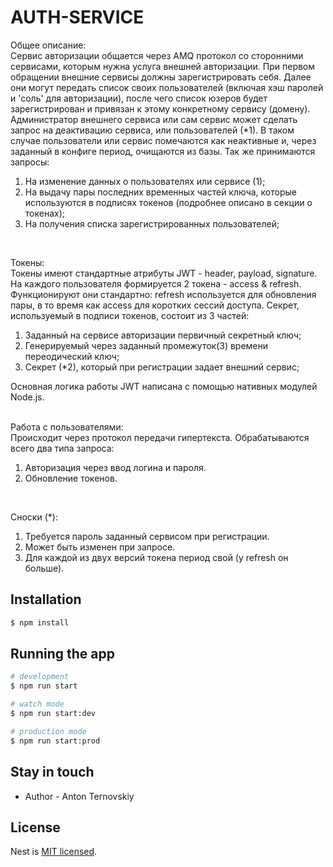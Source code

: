 <h1 color="#191970"> AUTH-SERVICE </h1>

Общее описание:<br/>
Сервис авторизации общается через AMQ протокол со сторонними сервисами, которым нужна услуга внешней авторизации. 
При первом обращении внешние сервисы должны зарегистрировать себя. Далее они могут передать список своих пользователей (включая хэш паролей и 'соль' для авторизации), после чего список юзеров будет зарегистрирован и привязан к этому конкретному сервису (домену). Администратор внешнего сервиса или сам сервис может сделать запрос на деактивацию сервиса, или пользователей (*1). В таком случае пользователи или сервис помечаются как неактивные и, через заданный в конфиге период, очищаются из базы. Так же принимаются запросы:
  1. На изменение данных о пользователях или сервисе (1);
  2. На выдачу пары последних временных частей ключа, которые используются в подписях токенов (подробнее описано в секции о токенах);
  3. На получения списка зарегистрированных пользователей;
<br/>

Токены:<br/>
Токены имеют стандартные атрибуты JWT - header, payload, signature. На каждого пользователя формируется 2 токена - access & refresh. Функционируют они стандартно: refresh используется для обновления пары, в то время как access для коротких сессий доступа. Секрет, используемый в подписи токенов, состоит из 3 частей:
  1. Заданный на сервисе авторизации первичный секретный ключ;
  2. Генерируемый через заданный промежуток(3) времени переодический ключ;
  3.  Секрет (*2), который при регистрации задает внешний сервис;

Основная логика работы JWT написана c помощью нативных модулей Node.js.
<br/>
<br/>

Работа с пользователями:<br/>
Происходит через протокол передачи гипертекста. Обрабатываются всего два типа запроса:

  1. Авторизация через ввод логина и пароля.
  2. Обновление токенов.
<br/>

Сноски (*):
  
  1. Требуется пароль заданный сервисом при регистрации.
  2. Может быть изменен при запросе.
  3. Для каждой из двух версий токена период свой (у refresh он больше).

## Installation

```bash
$ npm install
```

## Running the app

```bash
# development
$ npm run start

# watch mode
$ npm run start:dev

# production mode
$ npm run start:prod
```

## Stay in touch

- Author - Anton  Ternovskiy

## License

Nest is [MIT licensed](LICENSE).

